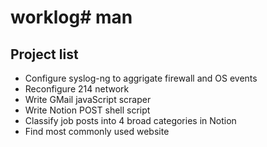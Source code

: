 # worklog# man

## Project list
* Configure syslog-ng to aggrigate firewall and OS events
* Reconfigure 214 network
* Write GMail javaScript scraper
* Write Notion POST shell script
* Classify job posts into 4 broad categories in Notion
* Find most commonly used website
